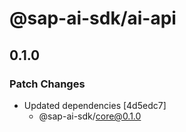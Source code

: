 # @sap-ai-sdk/ai-api

## 0.1.0

### Patch Changes

- Updated dependencies [4d5edc7]
  - @sap-ai-sdk/core@0.1.0
